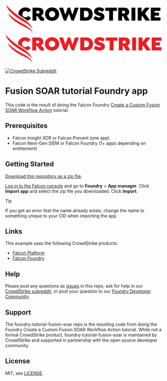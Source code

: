 ![CrowdStrike FalconPy](/images/cs-logo.png#gh-light-mode-only)
![CrowdStrike FalconPy](/images/cs-logo-red.png#gh-dark-mode-only)

[![CrowdStrike Subreddit](https://img.shields.io/badge/-r%2Fcrowdstrike-white?logo=reddit&labelColor=gray&link=https%3A%2F%2Freddit.com%2Fr%2Fcrowdstrike)](https://reddit.com/r/crowdstrike)<br/>

# Fusion SOAR tutorial Foundry app

This code is the result of doing the Falcon Foundry [Create a Custom Fusion SOAR Workflow Action](https://falcon.crowdstrike.com/documentation/page/yfa47a8d/create-a-custom-fusion-soar-workflow-action) tutorial.

## Prerequisites

- Falcon Insight XDR or Falcon Prevent (one app)
- Falcon Next-Gen SIEM or Falcon Foundry (1+ apps depending on entitlement)

## Getting Started

[Download this repository as a zip file](https://github.com/CrowdStrike/foundry-tutorial-fusion-soar/archive/refs/heads/main.zip).

[Log in to the Falcon console](https://falcon.crowdstrike.com/login?unilogin=true) and go to **Foundry** > **App manager**. Click **Import app** and select the zip file you downloaded. Click **Import**.

> [!TIP]
> If you get an error that the name already exists, change the name to something unique to your CID when importing the app.

## Links

This example uses the following CrowdStrike products:

* [Falcon Platform](https://www.crowdstrike.com/platform/)
* [Falcon Foundry](https://www.crowdstrike.com/platform/next-gen-siem/falcon-foundry/)

## Help

Please post any questions as [issues](https://github.com/CrowdStrike/foundry-tutorial-fusion-soar/issues) in this repo, ask for help in our [CrowdStrike subreddit](https://www.reddit.com/r/crowdstrike/), or post your question to our [Foundry Developer Community](https://community.crowdstrike.com/groups/foundry-developer-community-82).

## Support

The foundry-tutorial-fusion-soar repo is the resulting code from doing the Foundry Create a Custom Fusion SOAR Workflow Action tutorial. While not a formal CrowdStrike product, foundry-tutorial-fusion-soar is maintained by CrowdStrike and supported in partnership with the open source developer community.

## License

MIT, see [LICENSE](LICENSE).
